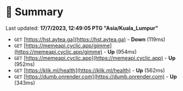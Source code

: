 # 📖 Summary
Last updated: **17/7/2023, 12:49:05 PTG "Asia/Kuala_Lumpur"**

- `GET` [https://hst.aytea.ga](https://hst.aytea.ga) - **Down** (119ms)
- `GET` [https://memeapi.cyclic.app/gimme](https://memeapi.cyclic.app/gimme) - **Up** (954ms)
- `GET` [https://memeapi.cyclic.app](https://memeapi.cyclic.app) - **Up** (952ms)
- `GET` [https://klik.ml/health](https://klik.ml/health) - **Up** (562ms)
- `GET` [https://dumb.onrender.com](https://dumb.onrender.com) - **Up** (343ms)
